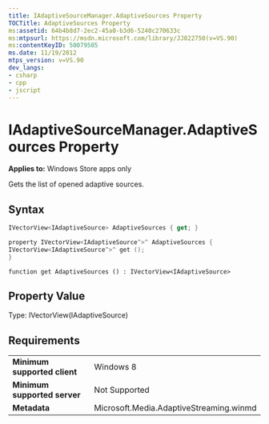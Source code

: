 ```yaml
---
title: IAdaptiveSourceManager.AdaptiveSources Property
TOCTitle: AdaptiveSources Property
ms:assetid: 64b4b8d7-2ec2-45a0-b3d6-5240c270633c
ms:mtpsurl: https://msdn.microsoft.com/library/JJ822750(v=VS.90)
ms:contentKeyID: 50079505
ms.date: 11/19/2012
mtps_version: v=VS.90
dev_langs:
- csharp
- cpp
- jscript
---
```


# IAdaptiveSourceManager.AdaptiveSources Property

**Applies to:** Windows Store apps only

Gets the list of opened adaptive sources.

## Syntax

```csharp
IVectorView<IAdaptiveSource> AdaptiveSources { get; }
```

```cpp
property IVectorView<IAdaptiveSource^>^ AdaptiveSources {
IVectorView<IAdaptiveSource^>^ get ();
}
```

```jscript
function get AdaptiveSources () : IVectorView<IAdaptiveSource>
```

## Property Value

Type: IVectorView(IAdaptiveSource)

## Requirements

|||
|--- |--- |
|**Minimum supported client**|Windows 8|
|**Minimum supported server**|Not Supported|
|**Metadata**|Microsoft.Media.AdaptiveStreaming.winmd|

